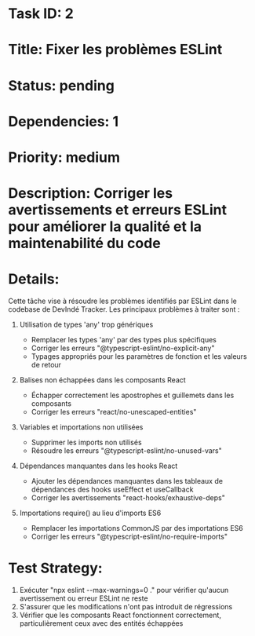 # Task ID: 2
# Title: Fixer les problèmes ESLint
# Status: pending
# Dependencies: 1
# Priority: medium
# Description: Corriger les avertissements et erreurs ESLint pour améliorer la qualité et la maintenabilité du code

# Details:
Cette tâche vise à résoudre les problèmes identifiés par ESLint dans le codebase de DevIndé Tracker. Les principaux problèmes à traiter sont :

1. Utilisation de types 'any' trop génériques
   - Remplacer les types 'any' par des types plus spécifiques
   - Corriger les erreurs "@typescript-eslint/no-explicit-any"
   - Typages appropriés pour les paramètres de fonction et les valeurs de retour

2. Balises non échappées dans les composants React
   - Échapper correctement les apostrophes et guillemets dans les composants
   - Corriger les erreurs "react/no-unescaped-entities"

3. Variables et importations non utilisées
   - Supprimer les imports non utilisés
   - Résoudre les erreurs "@typescript-eslint/no-unused-vars"

4. Dépendances manquantes dans les hooks React
   - Ajouter les dépendances manquantes dans les tableaux de dépendances des hooks useEffect et useCallback
   - Corriger les avertissements "react-hooks/exhaustive-deps"

5. Importations require() au lieu d'imports ES6
   - Remplacer les importations CommonJS par des importations ES6
   - Corriger les erreurs "@typescript-eslint/no-require-imports"

# Test Strategy:
1. Exécuter "npx eslint --max-warnings=0 ." pour vérifier qu'aucun avertissement ou erreur ESLint ne reste
2. S'assurer que les modifications n'ont pas introduit de régressions
3. Vérifier que les composants React fonctionnent correctement, particulièrement ceux avec des entités échappées
